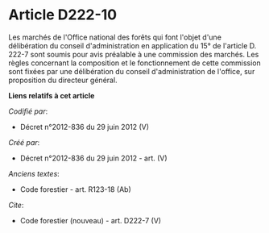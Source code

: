 # Article D222-10

Les marchés de l'Office national des forêts qui font l'objet d'une délibération du conseil d'administration en application du
15° de l'article D. 222-7 sont soumis pour avis préalable à une commission des marchés. Les règles concernant la composition
et le fonctionnement de cette commission sont fixées par une délibération du conseil d'administration de l'office, sur
proposition du directeur général.

**Liens relatifs à cet article**

_Codifié par_:

  - Décret n°2012-836 du 29 juin 2012 (V)

_Créé par_:

  - Décret n°2012-836 du 29 juin 2012 - art. (V)

_Anciens textes_:

  - Code forestier - art. R123-18 (Ab)

_Cite_:

  - Code forestier (nouveau) - art. D222-7 (V)
